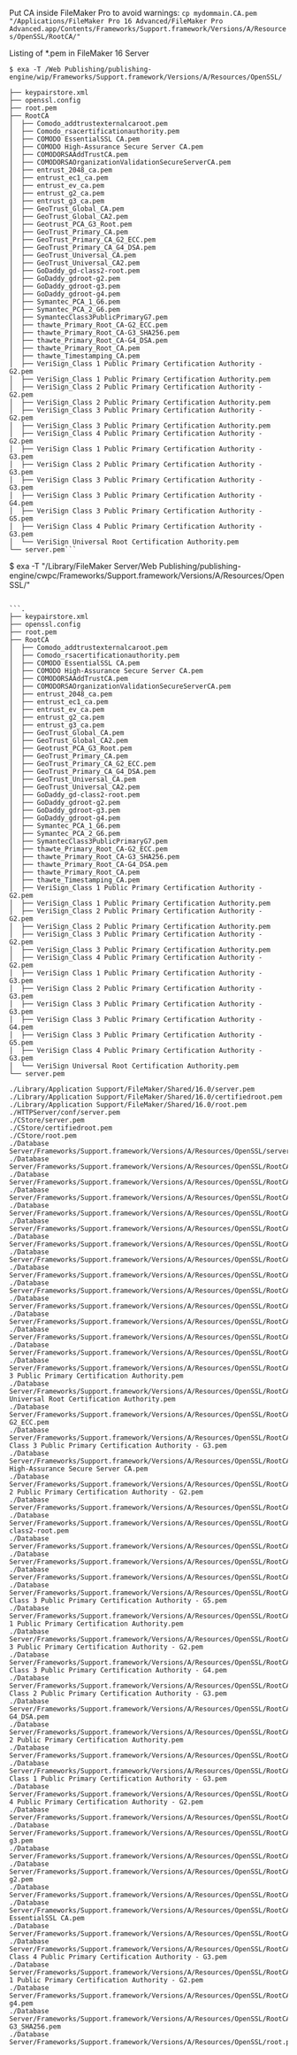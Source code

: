 Put CA inside FileMaker Pro to avoid warnings: `cp mydommain.CA.pem "/Applications/FileMaker Pro 16 Advanced/FileMaker Pro Advanced.app/Contents/Frameworks/Support.framework/Versions/A/Resources/OpenSSL/RootCA/"`

Listing of *.pem in FileMaker 16 Server
```
$ exa -T /Web Publishing/publishing-engine/wip/Frameworks/Support.framework/Versions/A/Resources/OpenSSL/
```

```.
├── keypairstore.xml
├── openssl.config
├── root.pem
├── RootCA
│  ├── Comodo_addtrustexternalcaroot.pem
│  ├── Comodo_rsacertificationauthority.pem
│  ├── COMODO EssentialSSL CA.pem
│  ├── COMODO High-Assurance Secure Server CA.pem
│  ├── COMODORSAAddTrustCA.pem
│  ├── COMODORSAOrganizationValidationSecureServerCA.pem
│  ├── entrust_2048_ca.pem
│  ├── entrust_ec1_ca.pem
│  ├── entrust_ev_ca.pem
│  ├── entrust_g2_ca.pem
│  ├── entrust_g3_ca.pem
│  ├── GeoTrust_Global_CA.pem
│  ├── GeoTrust_Global_CA2.pem
│  ├── Geotrust_PCA_G3_Root.pem
│  ├── GeoTrust_Primary_CA.pem
│  ├── GeoTrust_Primary_CA_G2_ECC.pem
│  ├── GeoTrust_Primary_CA_G4_DSA.pem
│  ├── GeoTrust_Universal_CA.pem
│  ├── GeoTrust_Universal_CA2.pem
│  ├── GoDaddy_gd-class2-root.pem
│  ├── GoDaddy_gdroot-g2.pem
│  ├── GoDaddy_gdroot-g3.pem
│  ├── GoDaddy_gdroot-g4.pem
│  ├── Symantec_PCA_1_G6.pem
│  ├── Symantec_PCA_2_G6.pem
│  ├── SymantecClass3PublicPrimaryG7.pem
│  ├── thawte_Primary_Root_CA-G2_ECC.pem
│  ├── thawte_Primary_Root_CA-G3_SHA256.pem
│  ├── thawte_Primary_Root_CA-G4_DSA.pem
│  ├── thawte_Primary_Root_CA.pem
│  ├── thawte_Timestamping_CA.pem
│  ├── VeriSign_Class 1 Public Primary Certification Authority - G2.pem
│  ├── VeriSign_Class 1 Public Primary Certification Authority.pem
│  ├── VeriSign_Class 2 Public Primary Certification Authority - G2.pem
│  ├── VeriSign_Class 2 Public Primary Certification Authority.pem
│  ├── VeriSign_Class 3 Public Primary Certification Authority - G2.pem
│  ├── VeriSign_Class 3 Public Primary Certification Authority.pem
│  ├── VeriSign_Class 4 Public Primary Certification Authority - G2.pem
│  ├── VeriSign Class 1 Public Primary Certification Authority - G3.pem
│  ├── VeriSign Class 2 Public Primary Certification Authority - G3.pem
│  ├── VeriSign Class 3 Public Primary Certification Authority - G3.pem
│  ├── VeriSign Class 3 Public Primary Certification Authority - G4.pem
│  ├── VeriSign Class 3 Public Primary Certification Authority - G5.pem
│  ├── VeriSign Class 4 Public Primary Certification Authority - G3.pem
│  └── VeriSign Universal Root Certification Authority.pem
└── server.pem```

```
$ exa -T "/Library/FileMaker Server/Web Publishing/publishing-engine/cwpc/Frameworks/Support.framework/Versions/A/Resources/OpenSSL/"
```

```.
├── keypairstore.xml
├── openssl.config
├── root.pem
├── RootCA
│  ├── Comodo_addtrustexternalcaroot.pem
│  ├── Comodo_rsacertificationauthority.pem
│  ├── COMODO EssentialSSL CA.pem
│  ├── COMODO High-Assurance Secure Server CA.pem
│  ├── COMODORSAAddTrustCA.pem
│  ├── COMODORSAOrganizationValidationSecureServerCA.pem
│  ├── entrust_2048_ca.pem
│  ├── entrust_ec1_ca.pem
│  ├── entrust_ev_ca.pem
│  ├── entrust_g2_ca.pem
│  ├── entrust_g3_ca.pem
│  ├── GeoTrust_Global_CA.pem
│  ├── GeoTrust_Global_CA2.pem
│  ├── Geotrust_PCA_G3_Root.pem
│  ├── GeoTrust_Primary_CA.pem
│  ├── GeoTrust_Primary_CA_G2_ECC.pem
│  ├── GeoTrust_Primary_CA_G4_DSA.pem
│  ├── GeoTrust_Universal_CA.pem
│  ├── GeoTrust_Universal_CA2.pem
│  ├── GoDaddy_gd-class2-root.pem
│  ├── GoDaddy_gdroot-g2.pem
│  ├── GoDaddy_gdroot-g3.pem
│  ├── GoDaddy_gdroot-g4.pem
│  ├── Symantec_PCA_1_G6.pem
│  ├── Symantec_PCA_2_G6.pem
│  ├── SymantecClass3PublicPrimaryG7.pem
│  ├── thawte_Primary_Root_CA-G2_ECC.pem
│  ├── thawte_Primary_Root_CA-G3_SHA256.pem
│  ├── thawte_Primary_Root_CA-G4_DSA.pem
│  ├── thawte_Primary_Root_CA.pem
│  ├── thawte_Timestamping_CA.pem
│  ├── VeriSign_Class 1 Public Primary Certification Authority - G2.pem
│  ├── VeriSign_Class 1 Public Primary Certification Authority.pem
│  ├── VeriSign_Class 2 Public Primary Certification Authority - G2.pem
│  ├── VeriSign_Class 2 Public Primary Certification Authority.pem
│  ├── VeriSign_Class 3 Public Primary Certification Authority - G2.pem
│  ├── VeriSign_Class 3 Public Primary Certification Authority.pem
│  ├── VeriSign_Class 4 Public Primary Certification Authority - G2.pem
│  ├── VeriSign Class 1 Public Primary Certification Authority - G3.pem
│  ├── VeriSign Class 2 Public Primary Certification Authority - G3.pem
│  ├── VeriSign Class 3 Public Primary Certification Authority - G3.pem
│  ├── VeriSign Class 3 Public Primary Certification Authority - G4.pem
│  ├── VeriSign Class 3 Public Primary Certification Authority - G5.pem
│  ├── VeriSign Class 4 Public Primary Certification Authority - G3.pem
│  └── VeriSign Universal Root Certification Authority.pem
└── server.pem

./Library/Application Support/FileMaker/Shared/16.0/server.pem
./Library/Application Support/FileMaker/Shared/16.0/certifiedroot.pem
./Library/Application Support/FileMaker/Shared/16.0/root.pem
./HTTPServer/conf/server.pem
./CStore/server.pem
./CStore/certifiedroot.pem
./CStore/root.pem
./Database Server/Frameworks/Support.framework/Versions/A/Resources/OpenSSL/server.pem
./Database Server/Frameworks/Support.framework/Versions/A/Resources/OpenSSL/RootCA/GeoTrust_Global_CA.pem
./Database Server/Frameworks/Support.framework/Versions/A/Resources/OpenSSL/RootCA/Comodo_addtrustexternalcaroot.pem
./Database Server/Frameworks/Support.framework/Versions/A/Resources/OpenSSL/RootCA/SymantecClass3PublicPrimaryG7.pem
./Database Server/Frameworks/Support.framework/Versions/A/Resources/OpenSSL/RootCA/GeoTrust_Primary_CA_G2_ECC.pem
./Database Server/Frameworks/Support.framework/Versions/A/Resources/OpenSSL/RootCA/entrust_ec1_ca.pem
./Database Server/Frameworks/Support.framework/Versions/A/Resources/OpenSSL/RootCA/entrust_g2_ca.pem
./Database Server/Frameworks/Support.framework/Versions/A/Resources/OpenSSL/RootCA/Geotrust_PCA_G3_Root.pem
./Database Server/Frameworks/Support.framework/Versions/A/Resources/OpenSSL/RootCA/Symantec_PCA_2_G6.pem
./Database Server/Frameworks/Support.framework/Versions/A/Resources/OpenSSL/RootCA/thawte_Timestamping_CA.pem
./Database Server/Frameworks/Support.framework/Versions/A/Resources/OpenSSL/RootCA/GeoTrust_Primary_CA_G4_DSA.pem
./Database Server/Frameworks/Support.framework/Versions/A/Resources/OpenSSL/RootCA/GeoTrust_Universal_CA2.pem
./Database Server/Frameworks/Support.framework/Versions/A/Resources/OpenSSL/RootCA/GeoTrust_Primary_CA.pem
./Database Server/Frameworks/Support.framework/Versions/A/Resources/OpenSSL/RootCA/entrust_ev_ca.pem
./Database Server/Frameworks/Support.framework/Versions/A/Resources/OpenSSL/RootCA/VeriSign_Class 3 Public Primary Certification Authority.pem
./Database Server/Frameworks/Support.framework/Versions/A/Resources/OpenSSL/RootCA/VeriSign Universal Root Certification Authority.pem
./Database Server/Frameworks/Support.framework/Versions/A/Resources/OpenSSL/RootCA/thawte_Primary_Root_CA-G2_ECC.pem
./Database Server/Frameworks/Support.framework/Versions/A/Resources/OpenSSL/RootCA/VeriSign Class 3 Public Primary Certification Authority - G3.pem
./Database Server/Frameworks/Support.framework/Versions/A/Resources/OpenSSL/RootCA/COMODO High-Assurance Secure Server CA.pem
./Database Server/Frameworks/Support.framework/Versions/A/Resources/OpenSSL/RootCA/VeriSign_Class 2 Public Primary Certification Authority - G2.pem
./Database Server/Frameworks/Support.framework/Versions/A/Resources/OpenSSL/RootCA/COMODORSAAddTrustCA.pem
./Database Server/Frameworks/Support.framework/Versions/A/Resources/OpenSSL/RootCA/GoDaddy_gd-class2-root.pem
./Database Server/Frameworks/Support.framework/Versions/A/Resources/OpenSSL/RootCA/entrust_2048_ca.pem
./Database Server/Frameworks/Support.framework/Versions/A/Resources/OpenSSL/RootCA/entrust_g3_ca.pem
./Database Server/Frameworks/Support.framework/Versions/A/Resources/OpenSSL/RootCA/Comodo_rsacertificationauthority.pem
./Database Server/Frameworks/Support.framework/Versions/A/Resources/OpenSSL/RootCA/VeriSign Class 3 Public Primary Certification Authority - G5.pem
./Database Server/Frameworks/Support.framework/Versions/A/Resources/OpenSSL/RootCA/VeriSign_Class 1 Public Primary Certification Authority.pem
./Database Server/Frameworks/Support.framework/Versions/A/Resources/OpenSSL/RootCA/VeriSign_Class 3 Public Primary Certification Authority - G2.pem
./Database Server/Frameworks/Support.framework/Versions/A/Resources/OpenSSL/RootCA/VeriSign Class 3 Public Primary Certification Authority - G4.pem
./Database Server/Frameworks/Support.framework/Versions/A/Resources/OpenSSL/RootCA/VeriSign Class 2 Public Primary Certification Authority - G3.pem
./Database Server/Frameworks/Support.framework/Versions/A/Resources/OpenSSL/RootCA/thawte_Primary_Root_CA-G4_DSA.pem
./Database Server/Frameworks/Support.framework/Versions/A/Resources/OpenSSL/RootCA/VeriSign_Class 2 Public Primary Certification Authority.pem
./Database Server/Frameworks/Support.framework/Versions/A/Resources/OpenSSL/RootCA/GeoTrust_Global_CA2.pem
./Database Server/Frameworks/Support.framework/Versions/A/Resources/OpenSSL/RootCA/VeriSign Class 1 Public Primary Certification Authority - G3.pem
./Database Server/Frameworks/Support.framework/Versions/A/Resources/OpenSSL/RootCA/VeriSign_Class 4 Public Primary Certification Authority - G2.pem
./Database Server/Frameworks/Support.framework/Versions/A/Resources/OpenSSL/RootCA/GeoTrust_Universal_CA.pem
./Database Server/Frameworks/Support.framework/Versions/A/Resources/OpenSSL/RootCA/GoDaddy_gdroot-g3.pem
./Database Server/Frameworks/Support.framework/Versions/A/Resources/OpenSSL/RootCA/thawte_Primary_Root_CA.pem
./Database Server/Frameworks/Support.framework/Versions/A/Resources/OpenSSL/RootCA/GoDaddy_gdroot-g2.pem
./Database Server/Frameworks/Support.framework/Versions/A/Resources/OpenSSL/RootCA/COMODORSAOrganizationValidationSecureServerCA.pem
./Database Server/Frameworks/Support.framework/Versions/A/Resources/OpenSSL/RootCA/COMODO EssentialSSL CA.pem
./Database Server/Frameworks/Support.framework/Versions/A/Resources/OpenSSL/RootCA/Symantec_PCA_1_G6.pem
./Database Server/Frameworks/Support.framework/Versions/A/Resources/OpenSSL/RootCA/VeriSign Class 4 Public Primary Certification Authority - G3.pem
./Database Server/Frameworks/Support.framework/Versions/A/Resources/OpenSSL/RootCA/VeriSign_Class 1 Public Primary Certification Authority - G2.pem
./Database Server/Frameworks/Support.framework/Versions/A/Resources/OpenSSL/RootCA/GoDaddy_gdroot-g4.pem
./Database Server/Frameworks/Support.framework/Versions/A/Resources/OpenSSL/RootCA/thawte_Primary_Root_CA-G3_SHA256.pem
./Database Server/Frameworks/Support.framework/Versions/A/Resources/OpenSSL/root.pem
```
